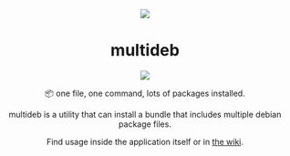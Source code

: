 <p align="center">
  <img src="https://cdn.discordapp.com/attachments/922007871477141514/1099964855185846363/package.png">
</p>

<h1 align="center">multideb</h1>

<p align="center">
  <img src="https://img.shields.io/github/languages/code-size/z-izz/multideb?style=flat-square">
</p>

<p align="center">📦 one file, one command, lots of packages installed.</p>
<p align="center">multideb is a utility that can install a bundle that includes multiple debian package files.</p>

<p align="center">Find usage inside the application itself or in <a href="https://github.com/z-izz/multideb/wiki">the wiki</a>.</p>
